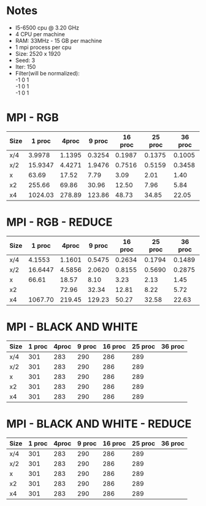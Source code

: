 # Notes
* I5-6500 cpu @ 3.20 GHz
* 4 CPU per machine
* RAM: 33MHz - 15 GB per machine
* 1 mpi process per cpu
* Size: 2520 x 1920
* Seed: 3
* Iter: 150
* Filter(will be normalized): <br />
-1 0 1 <br />
                              -1 0 1 <br />
                              -1 0 1 <br />
# MPI - RGB

| Size | 1 proc | 4proc | 9 proc | 16 proc | 25 proc | 36 proc | 
| ---- | ---    | ---   | ---    | ---     | ---     | ---     |
| x/4  | 3.9978 | 1.1395| 0.3254 | 0.1987  | 0.1375 | 0.1005  | 
| x/2  | 15.9347 | 4.4271| 1.9476 | 0.7516 | 0.5159  |0.3458   |
| x    | 63.69  | 17.52 | 7.79 | 3.09    | 2.01   |1.40     |
| x2   | 255.66   | 69.86 | 30.96  | 12.50   | 7.96   | 5.84    |
| x4   | 1024.03  | 278.89| 123.86 | 48.73  | 34.85   |22.05    |


# MPI - RGB - REDUCE

| Size | 1 proc | 4proc | 9 proc | 16 proc | 25 proc | 36 proc | 
| ---- | --- | --- | --- | ---| --- | --- |
| x/4  | 4.1553 | 1.1601 | 0.5475| 0.2634 |0.1794  | 0.1489| 
| x/2  | 16.6447 | 4.5856 |  2.0620| 0.8155 | 0.5690 | 0.2875|
| x  | 66.61 |  18.57| 8.10 |  3.23| 2.13 |1.45|
| x2 |  |  72.96|  32.34| 12.81 | 8.22 | 5.72|
| x4 |1067.70  |  219.45| 129.23 | 50.27 |  32.58| 22.63|

# MPI - BLACK AND WHITE

| Size | 1 proc | 4proc | 9 proc | 16 proc | 25 proc | 36 proc | 
| ---- | --- | --- | --- | ---| --- | --- |
| x/4  | 301 | 283 | 290 | 286 | 289 | | 
| x/2  | 301 | 283 | 290 | 286 | 289 | |
| x  | 301 | 283 | 290 | 286 | 289 ||
| x2 | 301 | 283 | 290 | 286 | 289 | |
| x4 | 301 | 283 | 290 | 286 | 289 | |

# MPI - BLACK AND WHITE - REDUCE

| Size | 1 proc | 4proc | 9 proc | 16 proc | 25 proc | 36 proc | 
| ---- | --- | --- | --- | ---| --- | --- |
| x/4  | 301 | 283 | 290 | 286 | 289 | | 
| x/2  | 301 | 283 | 290 | 286 | 289 | |
| x  | 301 | 283 | 290 | 286 | 289 ||
| x2 | 301 | 283 | 290 | 286 | 289 | |
| x4 | 301 | 283 | 290 | 286 | 289 | |
